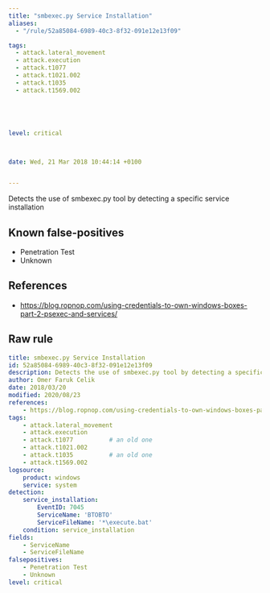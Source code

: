```yaml
---
title: "smbexec.py Service Installation"
aliases:
  - "/rule/52a85084-6989-40c3-8f32-091e12e13f09"

tags:
  - attack.lateral_movement
  - attack.execution
  - attack.t1077
  - attack.t1021.002
  - attack.t1035
  - attack.t1569.002





level: critical



date: Wed, 21 Mar 2018 10:44:14 +0100


---
```


Detects the use of smbexec.py tool by detecting a specific service installation

<!--more-->


## Known false-positives

* Penetration Test
* Unknown



## References

* https://blog.ropnop.com/using-credentials-to-own-windows-boxes-part-2-psexec-and-services/


## Raw rule
```yaml
title: smbexec.py Service Installation
id: 52a85084-6989-40c3-8f32-091e12e13f09
description: Detects the use of smbexec.py tool by detecting a specific service installation
author: Omer Faruk Celik
date: 2018/03/20
modified: 2020/08/23
references:
    - https://blog.ropnop.com/using-credentials-to-own-windows-boxes-part-2-psexec-and-services/
tags:
    - attack.lateral_movement
    - attack.execution
    - attack.t1077          # an old one
    - attack.t1021.002
    - attack.t1035          # an old one
    - attack.t1569.002
logsource:
    product: windows
    service: system
detection:
    service_installation:
        EventID: 7045
        ServiceName: 'BTOBTO'
        ServiceFileName: '*\execute.bat'
    condition: service_installation
fields:
    - ServiceName
    - ServiceFileName
falsepositives:
    - Penetration Test
    - Unknown
level: critical

```

